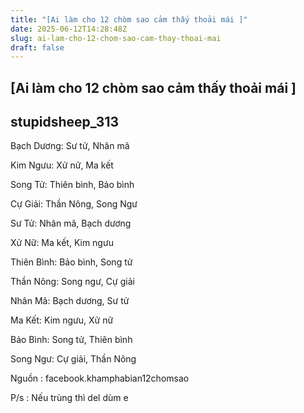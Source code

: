 ```yaml
---
title: "[Ai làm cho 12 chòm sao cảm thấy thoải mái ]"
date: 2025-06-12T14:28:48Z
slug: ai-lam-cho-12-chom-sao-cam-thay-thoai-mai
draft: false
---
```


## [Ai làm cho 12 chòm sao cảm thấy thoải mái ]

## stupidsheep_313

Bạch Dương: Sư tử, Nhân mã 
 
Kim Ngưu: Xử nữ, Ma kết 
 
Song Tử: Thiên bình, Bảo bình 
 
Cự Giải: Thần Nông, Song Ngư 
 
Sư Tử: Nhân mã, Bạch dương 
 
Xử Nữ: Ma kết, Kim ngưu 
 
Thiên Bình: Bảo bình, Song tử
 
Thần Nông: Song ngư, Cự giải 
 
Nhân Mã: Bạch dương, Sư tử 
 
Ma Kết: Kim ngưu, Xử nữ 
 
Bảo Bình: Song tử, Thiên bình 
 
Song Ngư: Cự giải, Thần Nông
 
Nguồn : facebook.khamphabian12chomsao
 
 
P/s : Nếu trùng thì del dùm e